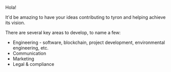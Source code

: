 Hola!

It'd be amazing to have your ideas contributing to tyron and helping achieve its vision.

There are several key areas to develop, to name a few: 
- Engineering - software, blockchain, project development, environmental engineering, etc. 
- Communication 
- Marketing 
- Legal & compliance
